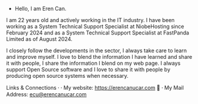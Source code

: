 - Hello, I am Eren Can.

I am 22 years old and actively working in the IT industry. I have been working as a System Technical Support Specialist at NiobeHosting since February 2024 and as a System Technical Support Specialist at FastPanda Limited as of August 2024. 

I closely follow the developments in the sector, I always take care to learn and improve myself. I love to blend the information I have learned and share it with people, I share the information I blend on my web page. I always support Open Source software and I love to share it with people by producing open source systems when necessary. 

Links & Connections
⸱ ⸱ My website: https://erencanucar.com
📧 ⸱ My Mail Address: ecu@erencanucar.com
